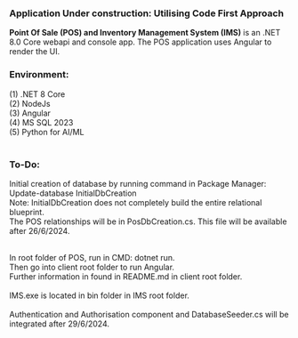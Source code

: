 <h3><b>Application Under construction: Utilising Code First Approach</b></h3>
<b>Point Of Sale (POS) and Inventory Management System (IMS)</b> is an .NET 8.0 Core webapi and console app.
The POS application uses Angular to render the UI.



<h3>Environment:</h3>

(1) .NET 8 Core
<br />
(2) NodeJs
<br />
(3) Angular
<br />
(4) MS SQL 2023
<br />
(5) Python for AI/ML
<br />
<br />
<h3>To-Do:</h3>

Initial creation of database by running command in Package Manager: Update-database InitialDbCreation <br />
Note: InitialDbCreation does not completely build the entire relational blueprint. <br />
The POS relationships will be in PosDbCreation.cs. This file will be available after 26/6/2024.

<br />
In root folder of POS, run in CMD:
dotnet run.
<br /> 
Then go into client root folder to run Angular. <br />
Further information in found in README.md in client root folder.<br /><br />
IMS.exe is located in bin folder in IMS root folder.<br/> <br/>
Authentication and Authorisation component and DatabaseSeeder.cs  will be integrated after 29/6/2024.





